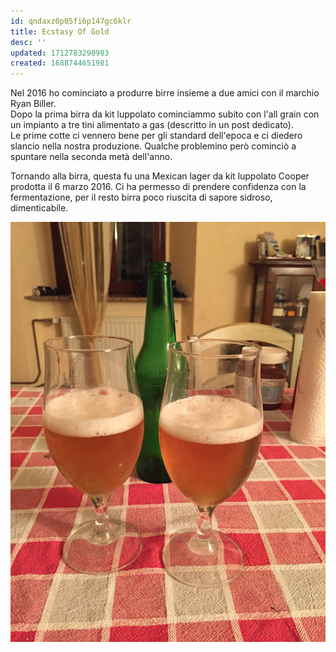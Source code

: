 ```yaml
---
id: qndaxz0p05fi6p147gc6klr
title: Ecstasy Of Gold
desc: ''
updated: 1712783290983
created: 1688744651981
---
```

Nel 2016 ho cominciato a produrre birre insieme a due amici con il marchio Ryan Biller.  
Dopo la prima birra da kit luppolato cominciammo subito con l'all grain con un impianto a tre tini alimentato a gas (descritto in un post dedicato).  
Le prime cotte ci vennero bene per gli standard dell'epoca e ci diedero slancio nella nostra produzione. Qualche problemino però cominciò a spuntare nella seconda metà dell'anno.

Tornando alla birra, questa fu una Mexican lager da kit luppolato Cooper prodotta il 6 marzo 2016.
Ci ha permesso di prendere confidenza con la fermentazione, per il resto birra poco riuscita di sapore sidroso, dimenticabile.

![image](./assets/images/ecstasyOfGold.jpg)
